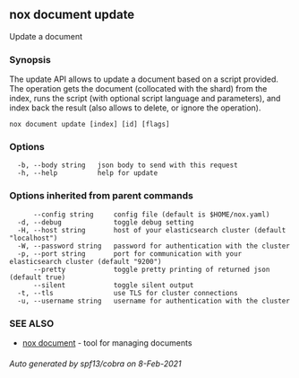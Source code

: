 ## nox document update

Update a document

### Synopsis

The update API allows to update a document based on a script provided.
The operation gets the document (collocated with the shard) from the index,
runs the script (with optional script language and parameters), and index
back the result (also allows to delete, or ignore the operation).

```
nox document update [index] [id] [flags]
```

### Options

```
  -b, --body string   json body to send with this request
  -h, --help          help for update
```

### Options inherited from parent commands

```
      --config string     config file (default is $HOME/nox.yaml)
  -d, --debug             toggle debug setting
  -H, --host string       host of your elasticsearch cluster (default "localhost")
  -W, --password string   password for authentication with the cluster
  -p, --port string       port for communication with your elasticsearch cluster (default "9200")
      --pretty            toggle pretty printing of returned json (default true)
      --silent            toggle silent output
  -t, --tls               use TLS for cluster connections
  -u, --username string   username for authentication with the cluster
```

### SEE ALSO

* [nox document](nox_document.md)	 - tool for managing documents

###### Auto generated by spf13/cobra on 8-Feb-2021
